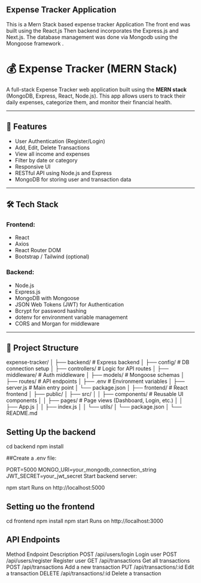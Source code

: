 ## Expense Tracker Application 

This is a Mern Stack based expense tracker Application
The front end was built using the React.js
 Then backend incorporates the Express.js and 
 Next.js. 
 The database management was done via Mongodb
using the Mongoose framework . 



# 💰 Expense Tracker (MERN Stack)

A full-stack Expense Tracker web application built using the **MERN stack** (MongoDB, Express, React, Node.js). This app allows users to track their daily expenses, categorize them, and monitor their financial health.

---

## 🧾 Features

- User Authentication (Register/Login)
- Add, Edit, Delete Transactions
- View all income and expenses
- Filter by date or category
- Responsive UI
- RESTful API using Node.js and Express
- MongoDB for storing user and transaction data

---

## 🛠️ Tech Stack

### Frontend:
- React
- Axios
- React Router DOM
- Bootstrap / Tailwind (optional)

### Backend:
- Node.js
- Express.js
- MongoDB with Mongoose
- JSON Web Tokens (JWT) for Authentication
- Bcrypt for password hashing
- dotenv for environment variable management
- CORS and Morgan for middleware

---

## 📁 Project Structure

expense-tracker/
│
├── backend/ # Express backend
│ ├── config/ # DB connection setup
│ ├── controllers/ # Logic for API routes
│ ├── middleware/ # Auth middleware
│ ├── models/ # Mongoose schemas
│ ├── routes/ # API endpoints
│ ├── .env # Environment variables
│ ├── server.js # Main entry point
│ └── package.json
│
├── frontend/ # React frontend
│ ├── public/
│ ├── src/
│ │ ├── components/ # Reusable UI components
│ │ ├── pages/ # Page views (Dashboard, Login, etc.)
│ │ ├── App.js
│ │ ├── index.js
│ │ └── utils/
│ └── package.json
│
└── README.md

## Setting Up the backend 

cd backend
npm install


##Create a .env file:


PORT=5000
MONGO_URI=your_mongodb_connection_string
JWT_SECRET=your_jwt_secret
Start backend server:


npm start
Runs on http://localhost:5000


## Setting uo the frontend 

cd frontend
npm install
npm start
Runs on http://localhost:3000


## API Endpoints
Method	       Endpoint               	Description
POST	    /api/users/login              	Login user
POST	    /api/users/register	           Register user
GET	     /api/transactions	             Get all transactions
POST	    /api/transactions	             Add a new transaction
PUT	     /api/transactions/:id          Edit a transaction
DELETE  	/api/transactions/:id         	Delete a transaction












